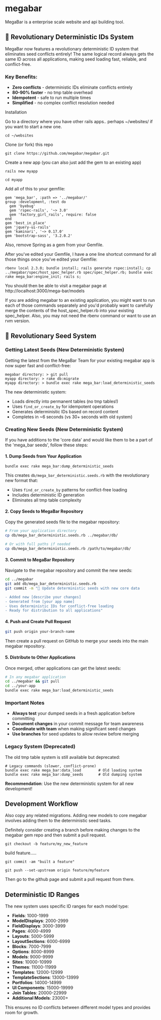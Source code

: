 megabar
=======

MegaBar is a enterprise scale website and api building tool. 

## 🚀 Revolutionary Deterministic IDs System

MegaBar now features a revolutionary deterministic ID system that eliminates seed conflicts entirely! The same logical record always gets the same ID across all applications, making seed loading fast, reliable, and conflict-free.

### Key Benefits:
- **Zero conflicts** - deterministic IDs eliminate conflicts entirely
- **80-90% faster** - no tmp table overhead
- **Idempotent** - safe to run multiple times
- **Simplified** - no complex conflict resolution needed

Installation

Go to a directory where you have other rails apps.. perhaps ~/websites/ if you want to start a new one.

```cd ~/websites```

Clone (or fork) this repo

```git clone https://github.com/megabar/megabar.git```

Create a new app (you can also just add the gem to an existing app)

```rails new myapp ```

```cd myapp```

Add all of this to your gemfile: 
```
gem 'mega_bar', :path => '../megabar/'
group :development, :test do
  gem 'byebug'
  gem 'rspec-rails', '~> 3.0'
  gem 'factory_girl_rails', require: false
end
gem 'best_in_place'
gem 'jquery-ui-rails'
gem 'kaminari', '~> 0.17.0'
gem 'bootstrap-sass', '3.2.0.2'

```
Also, remove Spring as a gem from your Gemfile. 

After you've edited your Gemfile, I have a one line shortcut command for all those things once you've edited your Gemfile:

```rbenv local 2.3.0; bundle install; rails generate rspec:install; cp ../megabar/spec/host_spec_helper.rb spec/spec_helper.rb; bundle exec rake mega_bar:engine_init; rails s;```

You should then be able to visit a megabar page at http://localhost:3000/mega-bar/models

If you are adding megabar to an existing application, you might want to run each of those commands separately and you'd probably want to carefully merge the contents of the host_spec_helper.rb into your existing spec_helper. Also, you may not need the rbenv command or want to use an rvm version.

## 🚀 Revolutionary Seed System

### Getting Latest Seeds (New Deterministic System)

Getting the latest from the MegaBar Team for your existing megabar app is now super fast and conflict-free:

```
megabar directory: > git pull
myapp directory: > rake db:migrate
myapp directory: > bundle exec rake mega_bar:load_deterministic_seeds
```

The new deterministic system:
- Loads directly into permanent tables (no tmp tables!)
- Uses `find_or_create_by` for idempotent operations
- Generates deterministic IDs based on record content
- Completes in ~6 seconds (vs 30+ seconds with old system)

### Creating New Seeds (New Deterministic System)

If you have additions to the 'core data' and would like them to be a part of the 'mega_bar seeds', follow these steps:

#### 1. Dump Seeds from Your Application

```bundle exec rake mega_bar:dump_deterministic_seeds```

This creates `db/mega_bar_deterministic.seeds.rb` with the revolutionary new format that:
- Uses `find_or_create_by` patterns for conflict-free loading
- Includes deterministic ID generation
- Eliminates all tmp table complexity

#### 2. Copy Seeds to MegaBar Repository

Copy the generated seeds file to the megabar repository:

```bash
# From your application directory
cp db/mega_bar_deterministic.seeds.rb ../megabar/db/

# Or with full paths if needed
cp db/mega_bar_deterministic.seeds.rb /path/to/megabar/db/
```

#### 3. Commit to MegaBar Repository

Navigate to the megabar repository and commit the new seeds:

```bash
cd ../megabar
git add db/mega_bar_deterministic.seeds.rb
git commit -m "🌱 Update deterministic seeds with new core data

- Added new [describe your changes]
- Generated from [your app name] 
- Uses deterministic IDs for conflict-free loading
- Ready for distribution to all applications"
```

#### 4. Push and Create Pull Request

```bash
git push origin your-branch-name
```

Then create a pull request on GitHub to merge your seeds into the main megabar repository.

#### 5. Distribute to Other Applications

Once merged, other applications can get the latest seeds:

```bash
# In any megabar application
cd ../megabar && git pull
cd ../your-app
bundle exec rake mega_bar:load_deterministic_seeds
```

### Important Notes

- **Always test** your dumped seeds in a fresh application before committing
- **Document changes** in your commit message for team awareness  
- **Coordinate with team** when making significant seed changes
- **Use branches** for seed updates to allow review before merging

### Legacy System (Deprecated)

The old tmp table system is still available but deprecated:
```
# Legacy commands (slower, conflict-prone)
bundle exec rake mega_bar:data_load        # Old loading system
bundle exec rake mega_bar:dump_seeds       # Old dumping system
```

**Recommendation**: Use the new deterministic system for all new development!

## Development Workflow

Also copy any related migrations. Adding new models to core megabar involves adding them to the deterministic seed tasks. 

Definitely consider creating a branch before making changes to the megabar gem repo and then submit a pull request.

```git checkout -b feature/my_new_feature```

build feature.....

```git commit -am "built a feature"```

```git push --set-upstream origin feature/myfeature```

Then go to the github page and submit a pull request from there.

## Deterministic ID Ranges

The new system uses specific ID ranges for each model type:

- **Fields**: 1000-1999
- **ModelDisplays**: 2000-2999  
- **FieldDisplays**: 3000-3999
- **Pages**: 4000-4999
- **Layouts**: 5000-5999
- **LayoutSections**: 6000-6999
- **Blocks**: 7000-7999
- **Options**: 8000-8999
- **Models**: 9000-9999
- **Sites**: 10000-10999
- **Themes**: 11000-11999
- **Templates**: 12000-12999
- **TemplateSections**: 13000-13999
- **Portfolios**: 14000-14999
- **UI Components**: 15000-19999
- **Join Tables**: 20000-22999
- **Additional Models**: 23000+

This ensures no ID conflicts between different model types and provides room for growth. 